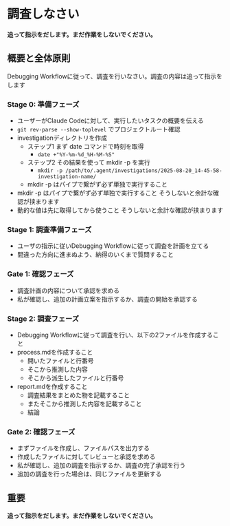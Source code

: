 # 調査しなさい

**追って指示をだします。まだ作業をしないでください。**

## 概要と全体原則

Debugging Workflowに従って、調査を行いなさい。調査の内容は追って指示をします

### Stage 0: 準備フェーズ

- ユーザーがClaude Codeに対して、実行したいタスクの概要を伝える
- `git rev-parse --show-toplevel` でプロジェクトルート確認
- investigationディレクトリを作成
    - ステップ1 まず date コマンドで時刻を取得
        - `date +"%Y-%m-%d_%H-%M-%S"`
    - ステップ2 その結果を使って mkdir -p を実行
        - `mkdir -p /path/to/.agent/investigations/2025-08-20_14-45-58-investigation-name/`
  - mkdir -p はパイプで繋がず必ず単独で実行すること
- mkdir -p はパイプで繋がず必ず単独で実行すること そうしないと余計な確認が挟まります
- 動的な値は先に取得してから使うこと そうしないと余計な確認が挟まります

### Stage 1: 調査準備フェーズ

- ユーザの指示に従いDebugging Workflowに従って調査を計画を立てる
- 間違った方向に進まぬよう、納得のいくまで質問すること

### Gate 1: 確認フェーズ

- 調査計画の内容について承認を求める
- 私が確認し、追加の計画立案を指示するか、調査の開始を承認する

### Stage 2: 調査フェーズ

- Debugging Workflowに従って調査を行い、以下の2ファイルを作成すること
- process.mdを作成すること
    - 開いたファイルと行番号
    - そこから推測した内容
    - そこから派生したファイルと行番号
- report.mdを作成すること
    - 調査結果をまとめた物を記載すること
    - またそこから推測した内容を記載すること
    - 結論

### Gate 2: 確認フェーズ
- まずファイルを作成し、ファイルパスを出力する
- 作成したファイルに対してレビューと承認を求める
- 私が確認し、追加の調査を指示するか、調査の完了承認を行う
- 追加の調査を行った場合は、同じファイルを更新する

## 重要

**追って指示をだします。まだ作業をしないでください。**

